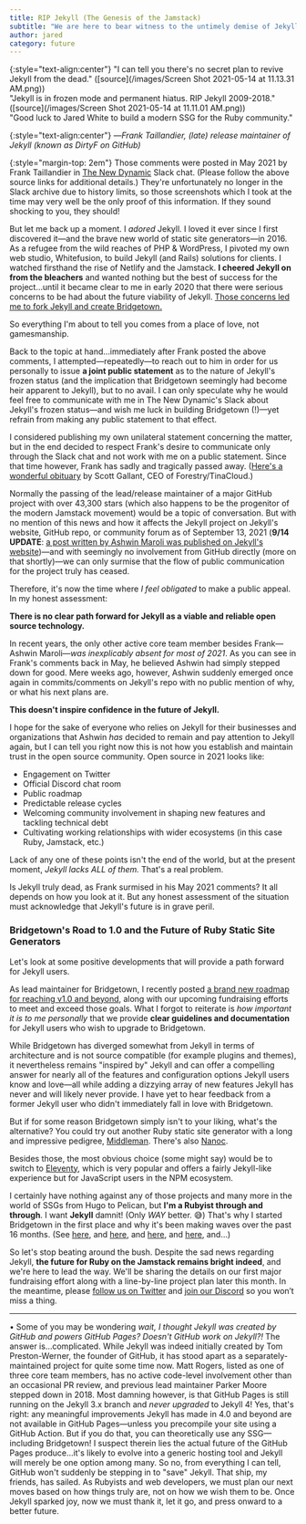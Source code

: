 ```yaml
---
title: RIP Jekyll (The Genesis of the Jamstack)
subtitle: "We are here to bear witness to the untimely demise of Jekyll, a once proud Ruby open source project and #1 static site generator in the world."
author: jared
category: future
---
```


{:style="text-align:center"}
"I can tell you there's no secret plan to revive Jekyll from the dead." ([source](/images/Screen Shot 2021-05-14 at 11.13.31 AM.png))  
"Jekyll is in frozen mode and permanent hiatus. RIP Jekyll 2009-2018." ([source](/images/Screen Shot 2021-05-14 at 11.11.01 AM.png))  
"Good luck to Jared White to build a modern SSG for the Ruby community."  

{:style="text-align:center"}
—_Frank Taillandier, (late) release maintainer of Jekyll (known as DirtyF on GitHub)_

{:style="margin-top: 2em"}
Those comments were posted in May 2021 by Frank Taillandier in [The New Dynamic](https://www.tnd.dev/about/community/) Slack chat. (Please follow the above source links for additional details.) They're unfortunately no longer in the Slack archive due to history limits, so those screenshots which I took at the time may very well be the only proof of this information. If they sound shocking to you, they should!

But let me back up a moment. I _adored_ Jekyll. I loved it ever since I first discovered it—and the brave new world of static site generators—in 2016. As a refugee from the wild reaches of PHP & WordPress, I pivoted my own web studio, Whitefusion, to build Jekyll (and Rails) solutions for clients. I watched firsthand the rise of Netlify and the Jamstack. **I cheered Jekyll on from the bleachers** and wanted nothing but the best of success for the project…until it became clear to me in early 2020 that there were serious concerns to be had about the future viability of Jekyll. [Those concerns led me to fork Jekyll and create Bridgetown.](/news/time-to-visit-bridgetown/)

So everything I'm about to tell you comes from a place of love, not gamesmanship.

Back to the topic at hand…immediately after Frank posted the above comments, I attempted—repeatedly—to reach out to him in order for us personally to issue **a joint public statement** as to the nature of Jekyll's frozen status (and the implication that Bridgetown seemingly had become heir apparent to Jekyll), but to no avail. I can only speculate why he would feel free to communicate with me in The New Dynamic's Slack about Jekyll's frozen status—and wish me luck in building Bridgetown (!)—yet refrain from making any public statement to that effect.

I considered publishing my own unilateral statement concerning the matter, but in the end decided to respect Frank's desire to communicate only through the Slack chat and not work with me on a public statement. Since that time however, Frank has sadly and tragically passed away. ([Here's a wonderful obituary](https://tina.io/blog/our-friend-frank-taillandier/) by Scott Gallant, CEO of Forestry/TinaCloud.)

Normally the passing of the lead/release maintainer of a major GitHub project with over 43,300 stars (which also happens to be the progenitor of the modern Jamstack movement) would be a topic of conversation. But with no mention of this news and how it affects the Jekyll project on Jekyll's website, GitHub repo, or community forum as of September 13, 2021 (**9/14 UPDATE**: [a post written by Ashwin Maroli was published on Jekyll's website](http://jekyllrb.com/news/2021/09/14/goodbye-dear-frank/))—and with seemingly no involvement from GitHub directly (more on that shortly)—we can only surmise that the flow of public communication for the project truly has ceased.

Therefore, it's now the time where _I feel obligated_ to make a public appeal. In my honest assessment:

**There is no clear path forward for Jekyll as a viable and reliable open source technology.**

In recent years, the only other active core team member besides Frank—Ashwin Maroli—_was inexplicably absent for most of 2021_. As you can see in Frank's comments back in May, he believed Ashwin had simply stepped down for good. Mere weeks ago, however, Ashwin suddenly emerged once again in commits/comments on Jekyll's repo with no public mention of why, or what his next plans are.

**This doesn't inspire confidence in the future of Jekyll.**

I hope for the sake of everyone who relies on Jekyll for their businesses and organizations that Ashwin _has_ decided to remain and pay attention to Jekyll again, but I can tell you right now this is not how you establish and maintain trust in the open source community. Open source in 2021 looks like:

* Engagement on Twitter
* Official Discord chat room
* Public roadmap
* Predictable release cycles
* Welcoming community involvement in shaping new features and tackling technical debt
* Cultivating working relationships with wider ecosystems (in this case Ruby, Jamstack, etc.)

Lack of any one of these points isn't the end of the world, but at the present moment, _Jekyll lacks ALL of them._ That's a real problem.

Is Jekyll truly dead, as Frank surmised in his May 2021 comments? It all depends on how you look at it. But any honest assessment of the situation must acknowledge that Jekyll's future is in grave peril.

### Bridgetown's Road to 1.0 and the Future of Ruby Static Site Generators

Let's look at some positive developments that will provide a path forward for Jekyll users.

As lead maintainer for Bridgetown, I recently posted [a brand new roadmap for reaching v1.0 and beyond](https://www.bridgetownrb.com/future/roadmap-to-1.0/), along with our upcoming fundraising efforts to meet and exceed those goals. What I forgot to reiterate is _how important it is to me personally_ that we provide **clear guidelines and documentation** for Jekyll users who wish to upgrade to Bridgetown.

While Bridgetown has diverged somewhat from Jekyll in terms of architecture and is not source compatible (for example plugins and themes), it nevertheless remains "inspired by" Jekyll and can offer a compelling answer for nearly all of the features and configuration options Jekyll users know and love—all while adding a dizzying array of new features Jekyll has never and will likely never provide. I have yet to hear feedback from a former Jekyll user who didn't immediately fall in love with Bridgetown.

But if for some reason Bridgetown simply isn't to your liking, what's the alternative? You could try out another Ruby static site generator with a long and impressive pedigree, [Middleman](https://middlemanapp.com). There's also [Nanoc](https://nanoc.app).

Besides those, the most obvious choice (some might say) would be to switch to [Eleventy](https://www.11ty.dev), which is very popular and offers a fairly Jekyll-like experience but for JavaScript users in the NPM ecosystem.

I certainly have nothing against any of those projects and many more in the world of SSGs from Hugo to Pelican, but **I'm a Rubyist through and through**. I want **Jekyll** damnit! (Only _WAY_ better. 😅) That's why I started Bridgetown in the first place and why it's been making waves over the past 16 months. (See [here](https://www.therubyonrailspodcast.com/374), and [here](https://www.youtube.com/watch?v=btOuSOZd-6c), and [here](https://drunkenux.com/podcast/dux65/), and [here](https://remoteruby.transistor.fm/78), and…)

So let's stop beating around the bush. Despite the sad news regarding Jekyll, **the future for Ruby on the Jamstack remains bright indeed**, and we're here to lead the way. We'll be sharing the details on our first major fundraising effort along with a line-by-line project plan later this month. In the meantime, please [follow us on Twitter](https://twitter.com/bridgetownrb) and [join our Discord](https://discord.gg/4E6hktQGz4) so you won’t miss a thing.

----

• Some of you may be wondering _wait, I thought Jekyll was created by GitHub and powers GitHub Pages? Doesn't GitHub work on Jekyll?!_ The answer is…complicated. While Jekyll was indeed initially created by Tom Preston-Werner, the founder of GitHub, it has stood apart as a separately-maintained project for quite some time now. Matt Rogers, listed as one of three core team members, has no active code-level involvement other than an occasional PR review, and previous lead maintainer Parker Moore stepped down in 2018. Most damning however, is that GitHub Pages is still running on the Jekyll 3.x branch and _never upgraded_ to Jekyll 4! Yes, that's right: any meaningful improvements Jekyll has made in 4.0 and beyond are not available in GitHub Pages—unless you precompile your site using a GitHub Action. But if you do that, you can theoretically use any SSG—including Bridgetown! I suspect therein lies the actual future of the GitHub Pages produce…it's likely to evolve into a generic hosting tool and Jekyll will merely be one option among many. So no, from everything I can tell, GitHub won't suddenly be stepping in to "save" Jekyll. That ship, my friends, has sailed. As Rubyists and web developers, we must plan our next moves based on how things truly are, not on how we wish them to be. Once Jekyll sparked joy, now we must thank it, let it go, and press onward to a better future.
